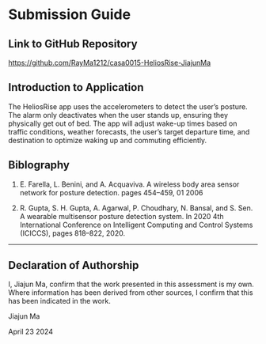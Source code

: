 # Submission Guide

## Link to GitHub Repository

https://github.com/RayMa1212/casa0015-HeliosRise-JiajunMa

## Introduction to Application

The HeliosRise app uses the accelerometers to detect the user’s posture. The alarm only deactivates when the user stands up, ensuring they physically get out of bed. The app will adjust wake-up times based on traffic conditions, weather forecasts, the user’s target departure time, and destination to optimize waking up and commuting efficiently.


## Biblography

1. E. Farella, L. Benini, and A. Acquaviva. A wireless body area sensor network for posture detection. pages 454–459, 01 2006

2. R. Gupta, S. H. Gupta, A. Agarwal, P. Choudhary, N. Bansal, and S. Sen. A wearable multisensor posture detection system. In 2020 4th International Conference on Intelligent Computing and Control Systems (ICICCS), pages 818–822, 2020.

----

## Declaration of Authorship

I, Jiajun Ma, confirm that the work presented in this assessment is my own. Where information has been derived from other sources, I confirm that this has been indicated in the work.


Jiajun Ma

April 23 2024
